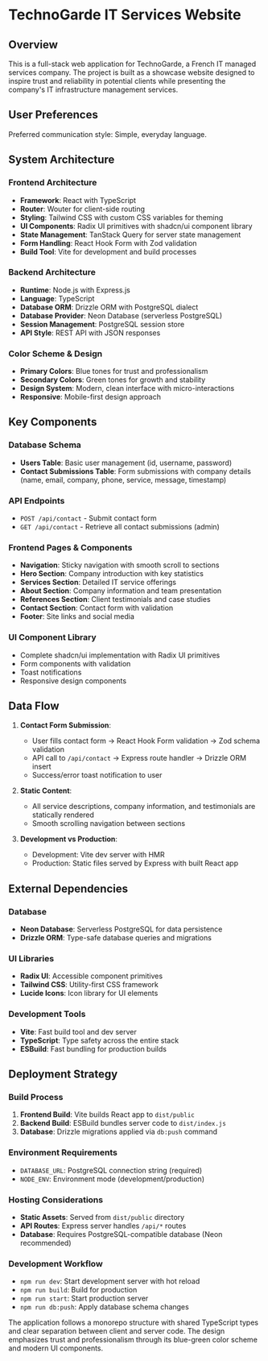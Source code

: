 # TechnoGarde IT Services Website

## Overview

This is a full-stack web application for TechnoGarde, a French IT managed services company. The project is built as a showcase website designed to inspire trust and reliability in potential clients while presenting the company's IT infrastructure management services.

## User Preferences

Preferred communication style: Simple, everyday language.

## System Architecture

### Frontend Architecture
- **Framework**: React with TypeScript
- **Router**: Wouter for client-side routing
- **Styling**: Tailwind CSS with custom CSS variables for theming
- **UI Components**: Radix UI primitives with shadcn/ui component library
- **State Management**: TanStack Query for server state management
- **Form Handling**: React Hook Form with Zod validation
- **Build Tool**: Vite for development and build processes

### Backend Architecture
- **Runtime**: Node.js with Express.js
- **Language**: TypeScript
- **Database ORM**: Drizzle ORM with PostgreSQL dialect
- **Database Provider**: Neon Database (serverless PostgreSQL)
- **Session Management**: PostgreSQL session store
- **API Style**: REST API with JSON responses

### Color Scheme & Design
- **Primary Colors**: Blue tones for trust and professionalism
- **Secondary Colors**: Green tones for growth and stability
- **Design System**: Modern, clean interface with micro-interactions
- **Responsive**: Mobile-first design approach

## Key Components

### Database Schema
- **Users Table**: Basic user management (id, username, password)
- **Contact Submissions Table**: Form submissions with company details (name, email, company, phone, service, message, timestamp)

### API Endpoints
- `POST /api/contact` - Submit contact form
- `GET /api/contact` - Retrieve all contact submissions (admin)

### Frontend Pages & Components
- **Navigation**: Sticky navigation with smooth scroll to sections
- **Hero Section**: Company introduction with key statistics
- **Services Section**: Detailed IT service offerings
- **About Section**: Company information and team presentation
- **References Section**: Client testimonials and case studies
- **Contact Section**: Contact form with validation
- **Footer**: Site links and social media

### UI Component Library
- Complete shadcn/ui implementation with Radix UI primitives
- Form components with validation
- Toast notifications
- Responsive design components

## Data Flow

1. **Contact Form Submission**:
   - User fills contact form → React Hook Form validation → Zod schema validation
   - API call to `/api/contact` → Express route handler → Drizzle ORM insert
   - Success/error toast notification to user

2. **Static Content**:
   - All service descriptions, company information, and testimonials are statically rendered
   - Smooth scrolling navigation between sections

3. **Development vs Production**:
   - Development: Vite dev server with HMR
   - Production: Static files served by Express with built React app

## External Dependencies

### Database
- **Neon Database**: Serverless PostgreSQL for data persistence
- **Drizzle ORM**: Type-safe database queries and migrations

### UI Libraries
- **Radix UI**: Accessible component primitives
- **Tailwind CSS**: Utility-first CSS framework
- **Lucide Icons**: Icon library for UI elements

### Development Tools
- **Vite**: Fast build tool and dev server
- **TypeScript**: Type safety across the entire stack
- **ESBuild**: Fast bundling for production builds

## Deployment Strategy

### Build Process
1. **Frontend Build**: Vite builds React app to `dist/public`
2. **Backend Build**: ESBuild bundles server code to `dist/index.js`
3. **Database**: Drizzle migrations applied via `db:push` command

### Environment Requirements
- `DATABASE_URL`: PostgreSQL connection string (required)
- `NODE_ENV`: Environment mode (development/production)

### Hosting Considerations
- **Static Assets**: Served from `dist/public` directory
- **API Routes**: Express server handles `/api/*` routes
- **Database**: Requires PostgreSQL-compatible database (Neon recommended)

### Development Workflow
- `npm run dev`: Start development server with hot reload
- `npm run build`: Build for production
- `npm run start`: Start production server
- `npm run db:push`: Apply database schema changes

The application follows a monorepo structure with shared TypeScript types and clear separation between client and server code. The design emphasizes trust and professionalism through its blue-green color scheme and modern UI components.